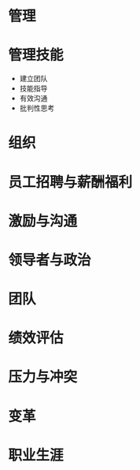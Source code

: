 # 管理

# 管理技能

- 建立团队
- 技能指导
- 有效沟通
- 批判性思考

# 组织

# 员工招聘与薪酬福利

# 激励与沟通

# 领导者与政治

# 团队

# 绩效评估

# 压力与冲突

# 变革

# 职业生涯
